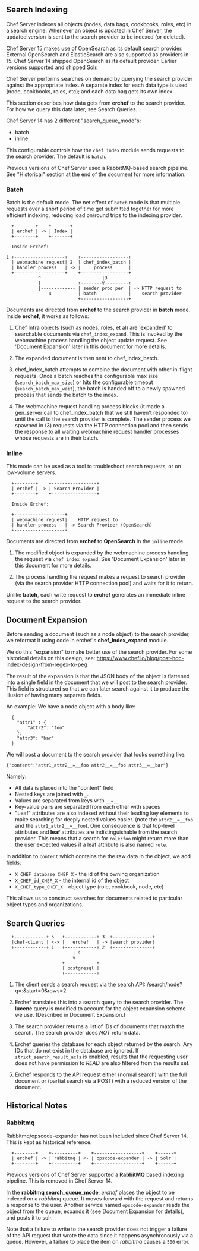 ## Search Indexing

Chef Server indexes all objects (nodes, data bags, cookbooks, roles, etc) in a search engine. Whenever an object is updated in Chef Server, the updated version is sent to the search provider to be indexed (or deleted).

Chef Server 15 makes use of OpenSearch as its default search provider. External OpenSearch and ElasticSearch are also supported as providers in 15. Chef Server 14 shipped OpenSearch as its default provider.  Earlier versions supported and shipped Solr.

Chef Server performs searches on demand by querying the search provider against the appropriate index.  A separate index for each data type is used (node, cookbooks, roles, etc); and each data bag gets its own index.

This section describes how data gets from **erchef** to the search provider. For how we query this data later, see Search Queries.

Chef Server 14 has 2 different "search_queue_mode"s:

- batch
- inline

This configurable controls how the `chef_index` module sends requests to the search provider. The default is `batch`.

Previous versions of Chef Server used a RabbitMQ-based search pipeline. See "Historical" section at the end of the document for more information.



### Batch

Batch is the default mode.  The net effect of `batch` mode is that multiple requests over a short period of time get submitted together for more efficient indexing, reducing load on/round trips to the indexing provider.

```
  +--------+    +-------+
  | erchef | -> | Index |
  +--------+    +-------+

  Inside Erchef:

1 +-------------------+    +------------------+
  | webmachine request| 2  | chef_index_batch |
  | handler process   | -> |     process      |
  +-------------------+    +------------------+
            ^                       |3
            |              +--------V---------+
            |------------- | sender proc per  | -> HTTP request to
                4          | batch            |    search provider
                           +------------------+
```

Documents are directed from **erchef** to the search provider in **batch** mode. Inside **erchef**, it works as follows:

1. Chef Infra objects (such as nodes, roles, et al) are 'expanded' to searchable documents via `chef_index_expand`. This is invoked by the webmachine process handling the object update request. See 'Document Expansion' later in this document for more details.

2. The expanded document is then sent to chef_index_batch.

3. chef_index_batch attempts to combine the document with other in-flight requests. Once a batch reaches the configurable max size (`search_batch_max_size`) or hits the configurable timeout (`search_batch_max_wait`), the batch is handed off to a newly spawned process that sends the batch to the index.

4. The webmachine request handling process blocks (it made a gen_server:call to chef_index_batch that we still haven't responded to) until the call to the search provider is complete. The sender process we spawned in (3) requests via the HTTP connection pool and then sends the response to all waiting webmachine request handler processes whose requests are in their batch.

### Inline

This mode can be used as a tool to troubleshoot search requests, or on low-volume servers.

```
  +--------+    +-----------------+
  | erchef | -> | Search Provider |
  +--------+    +-----------------+

  Inside Erchef:

  +-------------------+
  | webmachine request|    HTTP request to
  | handler process   | -> Search Provider (OpenSearch)
  +-------------------+
```

Documents are directed from **erchef** to **OpenSearch** in the `inline` mode.


1. The modified object is expanded by the webmachine process handling the request via `chef_index_expand`. See 'Document Expansion' later in this document for more details.

2. The process handling the request makes a request to search provider (via the search provider HTTP connection pool) and waits for it to return.

Unlike **batch**, each write request to **erchef** generates an immediate inline request to the search provider.

## Document Expansion

Before sending a document (such as a node object) to the search provider, we reformat it using code in erchef's **chef_index_expand** module.

We do this "expansion" to make better use of the search provider.  For some historical details on this design, see: https://www.chef.io/blog/post-hoc-index-design-from-regex-to-peg

The result of the expansion is that the JSON body of the object is flattened into a single field in the document that we will post to the search provider.  This field is structured so that we can later search against it to produce the illusion of having many separate fields.

An example: We have a node object with a body like:

```
  {
    "attr1" : {
        "attr2": "foo"
    },
    "attr3": "bar"
  }
```

We will post a document to the search provider that looks something like:

```
{"content":"attr1_attr2__=__foo attr2__=__foo attr3__=__bar"}
```

Namely:

- All data is placed into the "content" field
- Nested keys are joined with `_`.
- Values are separated from keys with `__=__`
- Key-value pairs are separated from each other with spaces
- "Leaf" attributes are also indexed without their leading key elements to make searching for deeply nested values easier. (note the `attr2__=__foo` and the `attr1_attr2__=__foo`). One consequence is that top-level attributes and **leaf** attributes are indistinguishable from the search provider.  This means that a search for `role:foo` might return more than the user expected values if a leaf attribute is also named `role`.

In addition to `content` which contains the the raw data in the object, we add fields:

- `X_CHEF_database_CHEF_X` - the id of the owning organization
- `X_CHEF_id_CHEF_X` - the internal id of the object
- `X_CHEF_type_CHEF_X` - object type (role, cookbook, node, etc)

This allows us to construct searches for documents related to particular object types and organizations.

## Search Queries

```
  +------------+ 5   +------------+ 3  +---------------+
  |chef-client | <-> |   erchef   | -> |search provider|
  +------------+ 1   +------------+ 2  +---------------+
                         | 4
                         v
                     +------------+
                     | postgresql |
                     +------------+
```

1. The client sends a search request via the search API: /search/node?q=*:*&start=0&rows=2

2. Erchef translates this into a search query to the search provider. The **lucene** query is modified to account for the object expansion scheme we use. (Described in Document Expansion.)

3. The search provider returns a list of IDs of documents that match the search. The search provider does *NOT* return data.

4. Erchef queries the database for each object returned by the search. Any IDs that do not exist in the database are ignored. If `strict_search_result_acls` is enabled, results that the requesting user does not have permission to *READ* are also filtered from the results set.

5. Erchef responds to the API request either (normal search) with the full document or (partial search via a POST) with a reduced version of the document.

## Historical Notes

### Rabbitmq

Rabbitmq/opscode-expander has not been included since Chef Server 14.  This is kept as historical reference.


```
  +--------+    +----------+    +------------------+    +------+
  | erchef | -> | rabbitmq | <- | opscode-expander | -> | Solr |
  +--------+    +----------+    +------------------+    +------+
```

Previous versions of Chef Server supported a **RabbitMQ** based indexing pipeline.  This is removed in Chef Server 14.

In the **rabbitmq search_queue_mode**, *erchef* places the object to be indexed on a *rabbitmq* queue. It moves forward with the request and returns a response to the user.  Another service named `opscode-expander` reads the object from the queue, expands it (see Document Expansion for details), and posts it to solr.

Note that a failure to write to the search provider does not trigger a failure of the API request that wrote the data since it happens asynchronously via a queue. However, a failure to place the item on *rabbitmq* causes a `500` error.
